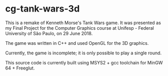 # cg-tank-wars-3d

This is a remake of Kenneth Morse's Tank Wars game. It was presented as my Final Project for the Computer Graphics course at Unifesp - Federal University of São Paulo, on 29 June 2018.

The game was written in C++ and used OpenGL for the 3D graphics.

Currently, the game is incomplete; it is only possible to play a single round.

This source code is currently built using MSYS2 + gcc toolchain for MinGW 64 + Freeglut.